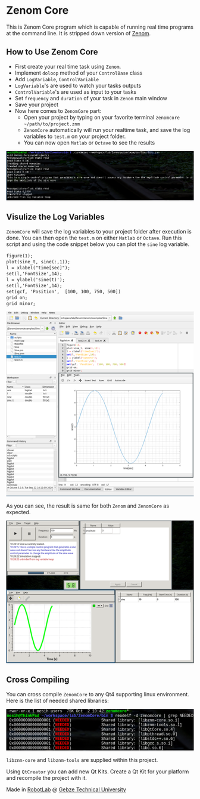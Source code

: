 # Zenom Core

This is Zenom Core program which is capable of running real time programs 
at the command line. It is stripped down version of [Zenom](https://github.com/GTUKontrolRobotik/Zenom). 

## How to Use Zenom Core

* First create your real time task using `Zenom`. 
* Implement `doloop` method of your `ControlBase` class
* Add `LogVariable`, `ControlVariable`
* `LogVariable`'s are used to watch your tasks outputs
* `ControlVariable`'s are used as input to your tasks
* Set `frequency` and `duration` of your task in `Zenom` main window
* Save your project
* Now here comes to `ZenomCore` part:
  * Open your project by typing on your favorite terminal `zenomcore ~/path/to/project.znm`
  * `ZenomCore` automatically will run your realtime task, and save the log variables to `test.m` on your project folder.
  * You can now open `Matlab` or `Octave` to see the results

![Commandline Output of ZenomCore][cmd]

## Visulize the Log Variables

`ZenomCore` will save the log variables to your project folder after execution is done.
You can then open the `test.m` on either `Matlab` or `Octave`. Run this script and
using the code snippet below you can plot the `sine` log variable.

```
figure(1);
plot(sine_t, sine(:,1));
l = xlabel("time[sec]");
set(l,'FontSize',14);
l = ylabel('sine(t)');
set(l,'FontSize',14);
set(gcf, 'Position',  [100, 100, 750, 500])
grid on;
grid minor;
```

![Octave Plotting][octave]

As you can see, the result is same for both `Zenom` and `ZenomCore` as expected.

![Zenom Plotting][zenom]

## Cross Compiling

You can cross compile `ZenomCore` to any Qt4 supporting linux environment.
Here is the list of needed shared libraries:

![Shared Libraries][shared]

`libznm-core` and `libznm-tools` are supplied within this project.

Using `QtCreator` you can add new Qt Kits. Create a Qt Kit for your platform and
recompile the project with it.

Made in [RobotLab][robotlab] @ [Gebze Technical University][gtu]

[octave]: https://github.com/GTUKontrolRobotik/ZenomCore/blob/master/doc/octave.png
[cmd]: https://github.com/GTUKontrolRobotik/ZenomCore/blob/master/doc/cmd.png
[zenom]: https://github.com/GTUKontrolRobotik/ZenomCore/blob/master/doc/zenom.png
[shared]: https://github.com/GTUKontrolRobotik/ZenomCore/blob/master/doc/shared.png
[gtu]: https://www.gtu.edu.tr/
[robotlab]: https://bilmuh.gtu.edu.tr/robotlab/contact.html

